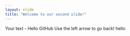 ```yaml
---
layout: slide
title: "Welcome to our second slide!"
---
```

Your text - Hello GitHub
Use the left arrow to go back!
hello
